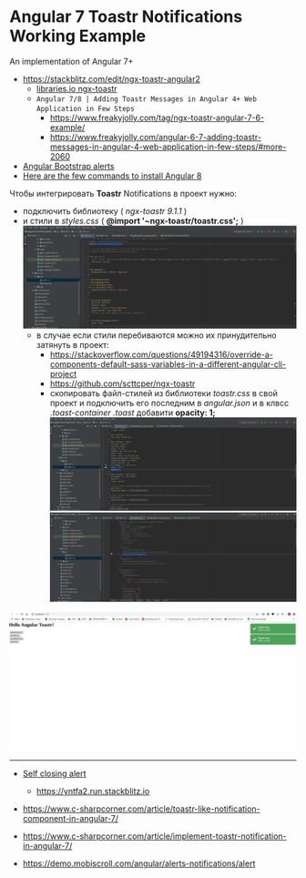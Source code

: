 # Angular 7 Toastr Notifications Working Example

An implementation of Angular 7+

* https://stackblitz.com/edit/ngx-toastr-angular2
    * [libraries.io ngx-toastr](https://libraries.io/npm/ngx-toastr)
    * `Angular 7/8 | Adding Toastr Messages in Angular 4+ Web Application in Few Steps`
        * https://www.freakyjolly.com/tag/ngx-toastr-angular-7-6-example/
        * https://www.freakyjolly.com/angular-6-7-adding-toastr-messages-in-angular-4-web-application-in-few-steps/#more-2060
* [Angular Bootstrap alerts](https://mdbootstrap.com/docs/angular/components/alerts/)
* [Here are the few commands to install Angular 8](https://therichpost.com/angular-7-toastr-notifications-working-example/)

Чтобы интегрировать **Toastr** Notifications в проект нужно:
- подключить библиотеку ( _ngx-toastr_ _9.1.1_ )
- и стили в _styles.css_ ( **@import '~ngx-toastr/toastr.css';** )
![2](screenshot-2.png)
    - в случае если стили перебиваются можно их принудительно затянуть в проект:
        - https://stackoverflow.com/questions/49194316/override-a-components-default-sass-variables-in-a-different-angular-cli-project
        - https://github.com/scttcper/ngx-toastr
        - скопировать файл-стилей из библиотеки _toastr.css_ в свой проект и подключить его последним в _angular.json_
          и в клвсс _.toast-container .toast_ добавити **opacity: 1;** 
        ![4](screenshot-4.png)
        ![3](screenshot-3.png)

![1](screenshot-1.png)

---

* [Self closing alert](https://ng-bootstrap.github.io/#/components/alert/examples)
    * https://yntfa2.run.stackblitz.io
* https://www.c-sharpcorner.com/article/toastr-like-notification-component-in-angular-7/
* https://www.c-sharpcorner.com/article/implement-toastr-notification-in-angular-7/

* https://demo.mobiscroll.com/angular/alerts-notifications/alert
